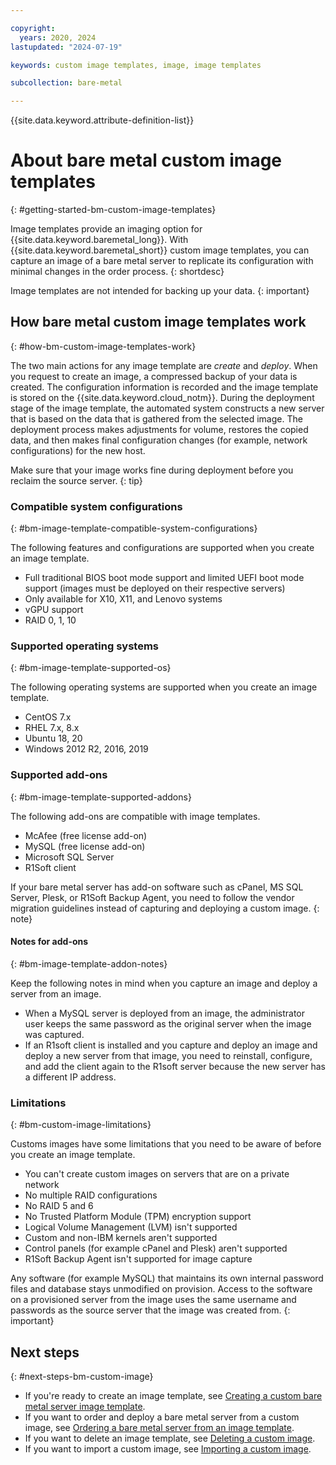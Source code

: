 ```yaml
---

copyright:
  years: 2020, 2024
lastupdated: "2024-07-19"

keywords: custom image templates, image, image templates

subcollection: bare-metal

---
```


{{site.data.keyword.attribute-definition-list}}

# About bare metal custom image templates
{: #getting-started-bm-custom-image-templates}

Image templates provide an imaging option for {{site.data.keyword.baremetal_long}}. With {{site.data.keyword.baremetal_short}} custom image templates, you can capture an image of a bare metal server to replicate its configuration with minimal changes in the order process.
{: shortdesc}

Image templates are not intended for backing up your data.
{: important}

## How bare metal custom image templates work
{: #how-bm-custom-image-templates-work}

The two main actions for any image template are _create_ and _deploy_. When you request to create an image, a compressed backup of your data is created. The configuration information is recorded and the image template is stored on the {{site.data.keyword.cloud_notm}}. During the deployment stage of the image template, the automated system constructs a new server that is based on the data that is gathered from the selected image. The deployment process makes adjustments for volume, restores the copied data, and then makes final configuration changes (for example, network configurations) for the new host.

Make sure that your image works fine during deployment before you reclaim the source server.
{: tip}

### Compatible system configurations
{: #bm-image-template-compatible-system-configurations}

The following features and configurations are supported when you create an image template.

- Full traditional BIOS boot mode support and limited UEFI boot mode support (images must be deployed on their respective servers)
- Only available for X10, X11, and Lenovo systems
- vGPU support
- RAID 0, 1, 10

### Supported operating systems
{: #bm-image-template-supported-os}

The following operating systems are supported when you create an image template.

- CentOS 7.x
- RHEL 7.x, 8.x
- Ubuntu 18, 20
- Windows 2012 R2, 2016, 2019

### Supported add-ons
{: #bm-image-template-supported-addons}

The following add-ons are compatible with image templates.

- McAfee (free license add-on)
- MySQL (free license add-on)
- Microsoft SQL Server
- R1Soft client

If your bare metal server has add-on software such as cPanel, MS SQL Server, Plesk, or R1Soft Backup Agent, you need to follow the vendor migration guidelines instead of capturing and deploying a custom image.
{: note}

#### Notes for add-ons
{: #bm-image-template-addon-notes}

Keep the following notes in mind when you capture an image and deploy a server from an image.

- When a MySQL server is deployed from an image, the administrator user keeps the same password as the original server when the image was captured.
- If an R1soft client is installed and you capture and deploy an image and deploy a new server from that image, you need to reinstall, configure, and add the client again to the R1soft server because the new server has a different IP address.

### Limitations
{: #bm-custom-image-limitations}

Customs images have some limitations that you need to be aware of before you create an image template.

- You can't create custom images on servers that are on a private network
- No multiple RAID configurations
- No RAID 5 and 6
- No Trusted Platform Module (TPM) encryption support
- Logical Volume Management (LVM) isn't supported
- Custom and non-IBM kernels aren't supported
- Control panels (for example cPanel and Plesk) aren't supported
- R1Soft Backup Agent isn't supported for image capture

Any software (for example MySQL) that maintains its own internal password files and database stays unmodified on provision. Access to the software on a provisioned server from the image uses the same username and passwords as the source server that the image was created from.
{: important}

## Next steps
{: #next-steps-bm-custom-image}

- If you're ready to create an image template, see [Creating a custom bare metal server image template](/docs/bare-metal?topic=bare-metal-bm-create-custom-image-template).
- If you want to order and deploy a bare metal server from a custom image, see [Ordering a bare metal server from an image template](/docs/bare-metal?topic=bare-metal-ordering-bm-from-image-template).
- If you want to delete an image template, see [Deleting a custom image](/docs/bare-metal?topic=bare-metal-delete-bm-custom-image).
- If you want to import a custom image, see [Importing a custom image](/docs/bare-metal?topic=bare-metal-import-bm-custom-image).
